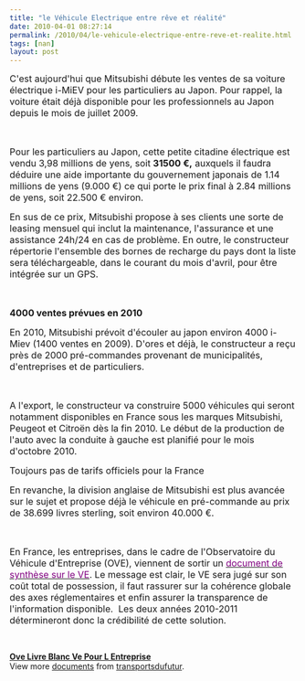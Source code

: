 ```yaml
---
title: "le Véhicule Electrique entre rêve et réalité"
date: 2010-04-01 08:27:14
permalink: /2010/04/le-vehicule-electrique-entre-reve-et-realite.html
tags: [nan]
layout: post
---
```


<p class="MsoNormal"><span><font size="3">C'est aujourd'hui que Mitsubishi débute les ventes de sa voiture électrique i-MiEV pour les particuliers au Japon. Pour rappel, la voiture était déjà disponible pour les professionnels au Japon depuis le mois de juillet 2009.</font></span></p> <p class="MsoNormal"><span><font size="3"> </font></span></p> <p class="MsoNormal"><span><font size="3">Pour les particuliers au Japon, cette petite citadine électrique est vendu 3,98 millions de yens, soit <strong>31500 €,</strong> auxquels il faudra déduire une aide importante du gouvernement japonais de 1.14 millions de yens (9.000 €) ce qui porte le prix final à 2.84 millions de yens, soit 22.500 € environ.</font></span></p> <p class="MsoNormal"><span><font size="3">En sus de ce prix, Mitsubishi propose à ses clients une sorte de leasing mensuel qui inclut la maintenance, l'assurance et une assistance 24h/24 en cas de problème. </font></span><span><font size="3">En outre, le constructeur répertorie l'ensemble des bornes de recharge du pays dont la liste sera téléchargeable, dans le courant du mois d'avril, pour être intégrée sur un GPS.</font></span></p> <p class="MsoNormal"><span><font size="3"> </font></span></p> <p class="MsoNormal"><span><font size="3"><strong>4000 ventes prévues en 2010</strong></font></span></p> <p class="MsoNormal"><span><font size="3">En 2010, Mitsubishi prévoit d'écouler au japon environ 4000 i-Miev (1400 ventes en 2009). D'ores et déjà, le constructeur a reçu près de 2000 pré-commandes provenant de municipalités, d'entreprises et de particuliers.</font></span></p> <p class="MsoNormal"><span><font size="3">  </font></span></p>  <!--more-->  <p class="MsoNormal"><span><font size="3">A l'export, le constructeur va construire 5000 véhicules qui seront notamment disponibles en France sous les marques Mitsubishi, Peugeot et Citroën dès la fin 2010. Le début de la production de l'auto avec la conduite à gauche est planifié pour le mois d'octobre 2010.</font></span></p> <p class="MsoNormal"><span><font size="3">Toujours pas de tarifs officiels pour la France</font></span></p> <p class="MsoNormal"><span><font size="3">En revanche, la division anglaise de Mitsubishi est plus avancée sur le sujet et propose déjà le véhicule en pré-commande au prix de 38.699 livres sterling, soit environ 40.000 €. </font></span></p> <p class="MsoNormal"><span><font size="3"> </font></span></p> <p class="MsoNormal"><span><font size="3">En France, les entreprises, dans le cadre de l'Observatoire du Véhicule d'Entreprise (OVE), viennent de sortir un </font><a href="http://www.observatoire-vehicule-entreprise.com/fre/developpement-durable/actualite/livre-blanc-vehicule-electrique.html"><font color="#800080" size="3">document de synthèse sur le VE</font></a><font size="3">. Le message est clair, le VE sera jugé sur son coût total de possession, il faut rassurer sur la cohérence globale des axes réglementaires et enfin assurer la transparence de l'information disponible.  </font></span><span><font size="3">Les deux années 2010-2011 détermineront donc la crédibilité de cette solution.</font></span></p> <p class="MsoNormal"> </p> <div id="__ss_3603948"><strong><a href="http://www.slideshare.net/transportsdufutur/ove-livre-blanc-ve-pour-l-entreprise" title="Ove Livre Blanc Ve Pour L Entreprise">Ove Livre Blanc Ve Pour L Entreprise</a></strong>   <div>View more <a href="http://www.slideshare.net/">documents</a> from <a href="http://www.slideshare.net/transportsdufutur">transportsdufutur</a>.</div></div>

